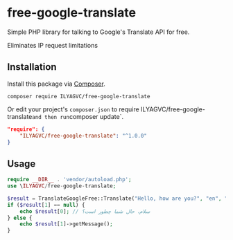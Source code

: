 
# free-google-translate

Simple PHP library for talking to Google's Translate API for free.

Eliminates IP request limitations

## Installation

Install this package via [Composer](https://getcomposer.org/).

```
composer require ILYAGVC/free-google-translate
```

Or edit your project's `composer.json` to require ILYAGVC/free-google-translate` and then run `composer update`.

```json
"require": {
    "ILYAGVC/free-google-translate": "^1.0.0"
}
```

## Usage

```php
require __DIR__ . 'vendor/autoload.php';
use \ILYAGVC/free-google-translate;

$result = TranslateGoogleFree::Translate("Hello, how are you?", "en", "fa");
if ($result[1] == null) {
    echo $result[0]; // سلام، حال شما چطور است؟
} else {
    echo $result[1]->getMessage();
}
```
